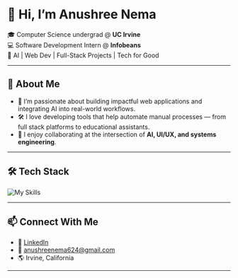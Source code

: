# 👋 Hi, I’m Anushree Nema

🎓 Computer Science undergrad @ **UC Irvine**  
💻 Software Development Intern @ **Infobeans**  
🧠 AI | Web Dev | Full-Stack Projects | Tech for Good

---

## 🧩 About Me

- 🌱 I’m passionate about building impactful web applications and integrating AI into real-world workflows.
- 🛠️ I love developing tools that help automate manual processes — from  full stack platforms to educational assistants.
- 🚀 I enjoy collaborating at the intersection of **AI, UI/UX, and systems engineering**.

---

## 🛠️ Tech Stack

![My Skills](https://skillicons.dev/icons?i=js,ts,react,nextjs,nodejs,python,html,css,mongodb,git,github,tailwind)

---

## 📫 Connect With Me

- 🔗 [LinkedIn](https://www.linkedin.com/in/anushree-nema-609ab71b4/)
- 📧 anushreenema624@gmail.com
- 🌎 Irvine, California

---



